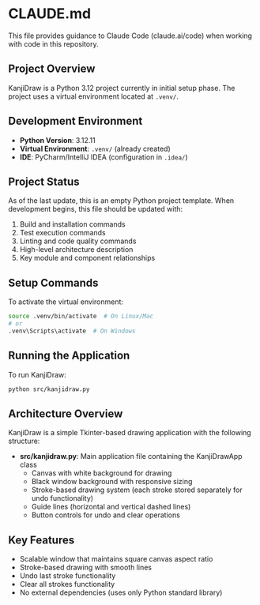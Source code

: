 # CLAUDE.md

This file provides guidance to Claude Code (claude.ai/code) when working with code in this repository.

## Project Overview

KanjiDraw is a Python 3.12 project currently in initial setup phase. The project uses a virtual environment located at `.venv/`.

## Development Environment

- **Python Version**: 3.12.11
- **Virtual Environment**: `.venv/` (already created)
- **IDE**: PyCharm/IntelliJ IDEA (configuration in `.idea/`)

## Project Status

As of the last update, this is an empty Python project template. When development begins, this file should be updated with:

1. Build and installation commands
2. Test execution commands
3. Linting and code quality commands
4. High-level architecture description
5. Key module and component relationships

## Setup Commands

To activate the virtual environment:
```bash
source .venv/bin/activate  # On Linux/Mac
# or
.venv\Scripts\activate  # On Windows
```

## Running the Application

To run KanjiDraw:
```bash
python src/kanjidraw.py
```

## Architecture Overview

KanjiDraw is a simple Tkinter-based drawing application with the following structure:

- **src/kanjidraw.py**: Main application file containing the KanjiDrawApp class
  - Canvas with white background for drawing
  - Black window background with responsive sizing
  - Stroke-based drawing system (each stroke stored separately for undo functionality)
  - Guide lines (horizontal and vertical dashed lines)
  - Button controls for undo and clear operations

## Key Features

- Scalable window that maintains square canvas aspect ratio
- Stroke-based drawing with smooth lines
- Undo last stroke functionality
- Clear all strokes functionality
- No external dependencies (uses only Python standard library)
